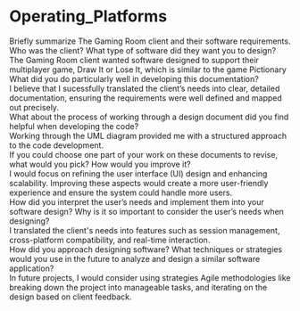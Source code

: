 # Operating_Platforms
Briefly summarize The Gaming Room client and their software requirements. Who was the client? What type of software did they want you to design?<br>
The Gaming Room client wanted software designed to support their multiplayer game, Draw It or Lose It, which is similar to the game Pictionary<br>
What did you do particularly well in developing this documentation?<br>
I believe that I sucessfully translated the client’s needs into clear, detailed documentation, ensuring the requirements were well defined and mapped out precisely.<br>
What about the process of working through a design document did you find helpful when developing the code?<br>
Working through the UML diagram provided me with a structured approach to the code development.<br>
If you could choose one part of your work on these documents to revise, what would you pick? How would you improve it?<br>
I would focus on refining the user interface (UI) design and enhancing scalability. Improving these aspects would create a more user-friendly experience and ensure the system could handle more users.<br>
How did you interpret the user’s needs and implement them into your software design? Why is it so important to consider the user’s needs when designing?<br>
I translated the client's needs into features such as session management, cross-platform compatibility, and real-time interaction.<br>
How did you approach designing software? What techniques or strategies would you use in the future to analyze and design a similar software application?<br>
In future projects, I would consider using strategies Agile methodologies like breaking down the project into manageable tasks, and iterating on the design based on client feedback.<br>
